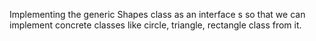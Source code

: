 Implementing the generic Shapes class as an interface s so that we can implement concrete classes like circle, triangle, rectangle class from it.

